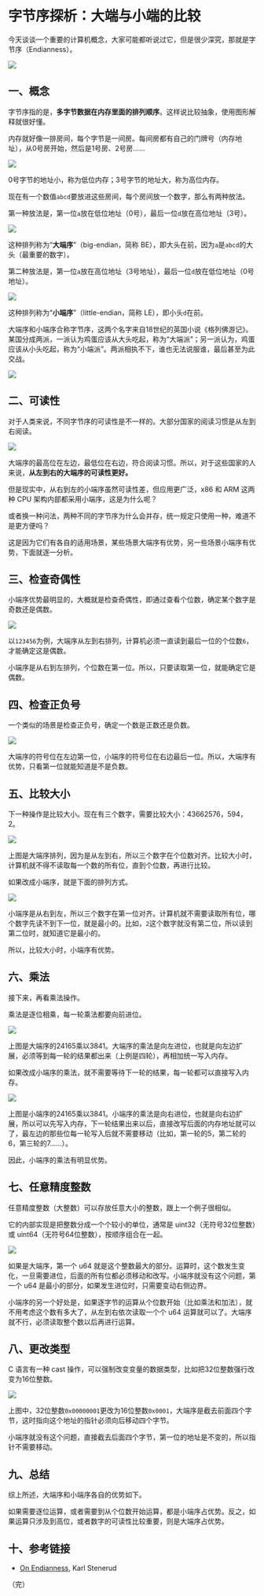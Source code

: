 # 字节序探析：大端与小端的比较

今天谈谈一个重要的计算机概念，大家可能都听说过它，但是很少深究，那就是字节序（Endianness）。

![](https://cdn.beekka.com/blogimg/asset/202206/bg2022060101.webp)

## 一、概念

字节序指的是，**多字节数据在内存里面的排列顺序**。这样说比较抽象，使用图形解释就很好懂。

内存就好像一排房间，每个字节是一间房。每间房都有自己的门牌号（内存地址），从0号房开始，然后是1号房、2号房……

![](https://cdn.beekka.com/blogimg/asset/202206/bg2022060102.webp)

0号字节的地址小，称为低位内存；3号字节的地址大，称为高位内存。

现在有一个数值`abcd`要放进这些房间，每个房间放一个数字，那么有两种放法。

第一种放法是，第一位`a`放在低位地址（0号），最后一位`d`放在高位地址（3号）。

![](https://cdn.beekka.com/blogimg/asset/202206/bg2022060103.webp)

这种排列称为“**大端序**”（big-endian，简称 BE），即大头在前，因为`a`是`abcd`的大头（最重要的数字）。

第二种放法是，第一位`a`放在高位地址（3号地址），最后一位`d`放在低位地址（0号地址）。

![](https://cdn.beekka.com/blogimg/asset/202206/bg2022060104.webp)

这种排列称为“**小端序**”（little-endian，简称 LE），即小头`d`在前。

大端序和小端序合称字节序，这两个名字来自18世纪的英国小说《格列佛游记》。某国分成两派，一派认为鸡蛋应该从大头吃起，称为“大端派”；另一派认为，鸡蛋应该从小头吃起，称为“小端派”。两派相执不下，谁也无法说服谁，最后甚至为此交战。

![](https://cdn.beekka.com/blogimg/asset/202206/bg2022060105.jpg)

## 二、可读性

对于人类来说，不同字节序的可读性是不一样的。大部分国家的阅读习惯是从左到右阅读。

![](https://cdn.beekka.com/blogimg/asset/202206/bg2022060106.webp)

大端序的最高位在左边，最低位在右边，符合阅读习惯。所以，对于这些国家的人来说，**从左到右的大端序的可读性更好。**

但是现实中，从右到左的小端序虽然可读性差，但应用更广泛，x86 和 ARM 这两种 CPU 架构内部都采用小端序，这是为什么呢？

或者换一种问法，两种不同的字节序为什么会并存，统一规定只使用一种，难道不是更方便吗？

这是因为它们有各自的适用场景，某些场景大端序有优势，另一些场景小端序有优势，下面就逐一分析。

## 三、检查奇偶性

小端序优势最明显的，大概就是检查奇偶性，即通过查看个位数，确定某个数字是奇数还是偶数。

![](https://cdn.beekka.com/blogimg/asset/202206/bg2022060112.webp)

以`123456`为例，大端序从左到右排列，计算机必须一直读到最后一位的个位数`6`，才能确定这是偶数。

小端序是从右到左排列，个位数在第一位。所以，只要读取第一位，就能确定它是偶数。

## 四、检查正负号

一个类似的场景是检查正负号，确定一个数是正数还是负数。

![](https://cdn.beekka.com/blogimg/asset/202206/bg2022060113.webp)

大端序的符号位在左边第一位，小端序的符号位在右边最后一位。所以，大端序有优势，只看第一位就能知道是不是负数。

## 五、比较大小

下一种操作是比较大小。现在有三个数字，需要比较大小：43662576，594，2。

![](https://cdn.beekka.com/blogimg/asset/202206/bg2022060108.webp)

上图是大端序排列，因为是从左到右，所以三个数字在个位数对齐。比较大小时，计算机就不得不读取每一个数的所有位，直到个位数，再进行比较。

如果改成小端序，就是下面的排列方式。

![](https://cdn.beekka.com/blogimg/asset/202206/bg2022060109.webp)

小端序是从右到左，所以三个数字在第一位对齐。计算机就不需要读取所有位，哪个数字先读不到下一位，就是最小的。比如，`2`这个数字就没有第二位，所以读到第二位时，就知道它是最小的。

所以，比较大小时，小端序有优势。

## 六、乘法

接下来，再看乘法操作。

乘法是逐位相乘，每一轮乘法都要向前进位。

![](https://cdn.beekka.com/blogimg/asset/202206/bg2022060110.webp)

上图是大端序的24165乘以3841。大端序的乘法是向左进位，也就是向左边扩展，必须等到每一轮的结果都出来（上例是四轮），再相加统一写入内存。

如果改成小端序的乘法，就不需要等待下一轮的结果，每一轮都可以直接写入内存。

![](https://cdn.beekka.com/blogimg/asset/202206/bg2022060111.webp)

上图是小端序的24165乘以3841。小端序的乘法是向右进位，也就是向右边扩展，所以可以先写入内存，下一轮结果出来以后，直接改写后面的内存地址就可以了，最左边的那些位每一轮写入后就不需要移动（比如，第一轮的5，第二轮的6，第三轮的7……）。

因此，小端序的乘法有明显优势。

## 七、任意精度整数

任意精度整数（大整数）可以存放任意大小的整数，跟上一个例子很相似。

它的内部实现是把整数分成一个个较小的单位，通常是 uint32（无符号32位整数）或 uint64（无符号64位整数），按顺序组合在一起。

![](https://cdn.beekka.com/blogimg/asset/202206/bg2022060115.webp)

如果是大端序，第一个 u64 就是这个整数最大的部分。运算时，这个数发生变化，一旦需要进位，后面的所有位都必须移动和改写。小端序就没有这个问题，第一个 u64 是最小的部分，如果发生进位时，只需要变动右侧边界。

小端序的另一个好处是，如果逐字节的运算从个位数开始（比如乘法和加法），就不用考虑这个数有多大了，从左到右依次读取一个个 u64 运算就可以了。大端序就不行，必须读取整个数以后再进行运算。

## 八、更改类型

C 语言有一种 cast 操作，可以强制改变变量的数据类型，比如把32位整数强行改变为16位整数。

![](https://cdn.beekka.com/blogimg/asset/202206/bg2022060114.webp)

上图中，32位整数`0x00000001`更改为16位整数`0x0001`，大端序是截去前面四个字节，这时指向这个地址的指针必须向后移动四个字节。

小端序就没有这个问题，直接截去后面四个字节，第一位的地址是不变的，所以指针不需要移动。

## 九、总结

综上所述，大端序和小端序各自的优势如下。

如果需要逐位运算，或者需要到从个位数开始运算，都是小端序占优势。反之，如果运算只涉及到高位，或者数字的可读性比较重要，则是大端序占优势。

## 十、参考链接

- [On Endianness](https://www.technicalsourcery.net/posts/on-endianness/), Karl Stenerud

（完）